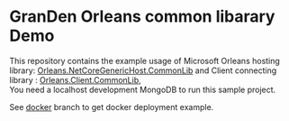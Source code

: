 # GranDen Orleans common libarary Demo

This repository contains the example usage of Microsoft Orleans hosting library: [Orleans.NetCoreGenericHost.CommonLib](https://github.com/GranDen-Corp/Orleans.NetCoreGenericHost.CommonLib) and Client connecting library : [Orleans.Client.CommonLib](https://github.com/GranDen-Corp/Orleans.Client.CommonLib),  
You need a localhost development MongoDB to run this sample project.

See [docker](./tree/docker) branch to get docker deployment example.
